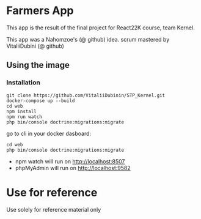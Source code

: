 # Farmers App

This app is the result of the final project for React22K course, team Kernel.

This app was a Nahomzoe's (@ github) idea.
scrum mastered by VitaliiDubini (@ github)

## Using the image

### Installation

```shell
git clone https://github.com/VitaliiDubinin/STP_Kernel.git
docker-compose up --build
cd web
npm install
npm run watch
php bin/console doctrine:migrations:migrate
```
go to cli in your docker dasboard: 
```shell
cd web
php bin/console doctrine:migrations:migrate
```

- npm watch will run on [http://localhost:8507](http://localhost:8507)
- phpMyAdmin will run on [http://localhost:9582](http://localhost:9582)

# Use for reference

Use solely for reference material only
